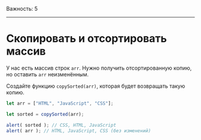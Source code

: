 Важность: 5

---

# Скопировать и отсортировать массив

У нас есть массив строк `arr`. Нужно получить отсортированную копию, но оставить `arr` неизменённым.

Создайте функцию `copySorted(arr)`, которая будет возвращать такую копию.

```js
let arr = ["HTML", "JavaScript", "CSS"];

let sorted = copySorted(arr);

alert( sorted ); // CSS, HTML, JavaScript
alert( arr ); // HTML, JavaScript, CSS (без изменений)
```
